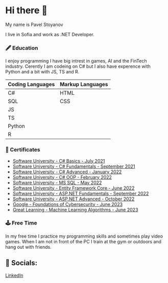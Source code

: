 # Hi there 👋
My name is Pavel Stoyanov

I live in Sofia and work as .NET Developer.

### :fountain_pen: Education 

I enjoy programming I have big intrest in games, AI and the FinTech industry. Cerently I am codeing on C# but I also have experence with Python and a bit with JS, TS and R.

| Coding Languages | Markup Languages |  
|------------------|------------------|
| C#               | HTML             |
| SQL              | CSS              |
| JS               | 
| TS               |
| Python           |
| R                |
### :bookmark_tabs: Certificates

* [Software University - C# Basics - July 2021](https://softuni.bg/certificates/details/112173/1fc4ddd0)
* [Software University - C# Fundamentals - September 2021](https://softuni.bg/certificates/details/119976/ea1f09ac)
* [Software University - C# Advanced - January 2022](https://softuni.bg/certificates/details/123678/7e10e821)
* [Software University - C# OOP - February 2022](https://softuni.bg/certificates/details/131012/ada19a35)
* [Software University - MS SQL - May 2022](https://softuni.bg/certificates/details/134766/ddcee59c)
* [Software University - Entity Framework Core - June 2022](https://softuni.bg/certificates/details/138302/b72a57c0)
* [Software University - ASP.NET Fundamentals - September 2022](https://softuni.bg/certificates/details/146540/1a68f6cf)
* [Software University - ASP.NET Advanced - October 2022](https://softuni.bg/certificates/details/152293/27bd33fa)
* [Google - Foundations of Cybersecurity - June 2023](https://www.coursera.org/verify/59G4BVH52YMB)
* [Great Learning - Machine Learning Algorithms - June 2023](https://verify.mygreatlearning.com/verify/BGWQVZKF)
### :joystick: Free Time
In my free time I practice my programming skills and sometimes play video games. When I am not in front of the PC I train at the gym or outdoors and hang out with friends. 

## :iphone: Socials:
[LinkedIn](https://www.linkedin.com/in/pavel-stoyanov-132909209/)  

